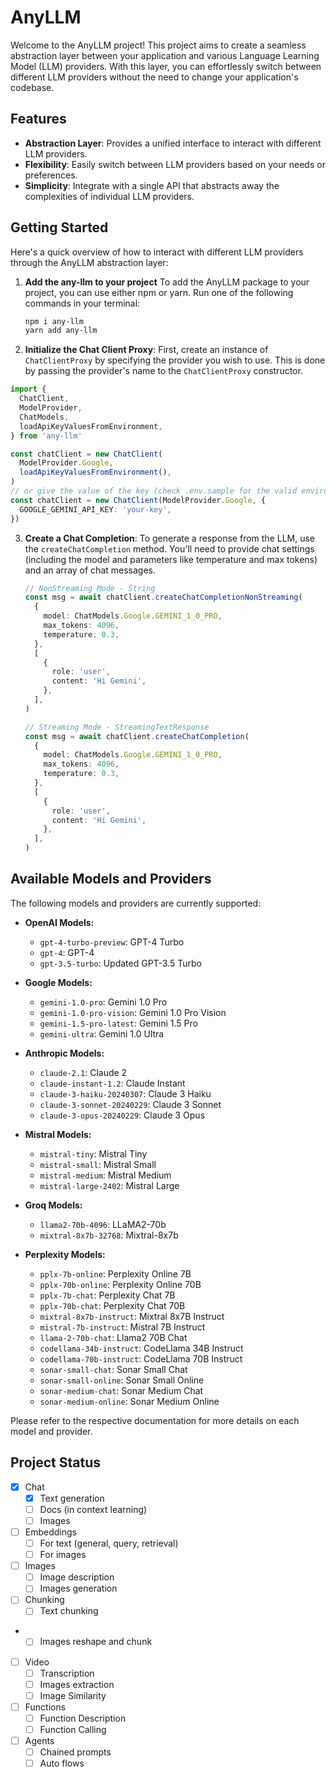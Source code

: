 # AnyLLM

Welcome to the AnyLLM project! This project aims to create a seamless abstraction layer between your application and various Language Learning Model (LLM) providers. With this layer, you can effortlessly switch between different LLM providers without the need to change your application's codebase.

## Features

- **Abstraction Layer**: Provides a unified interface to interact with different LLM providers.
- **Flexibility**: Easily switch between LLM providers based on your needs or preferences.
- **Simplicity**: Integrate with a single API that abstracts away the complexities of individual LLM providers.

## Getting Started

Here's a quick overview of how to interact with different LLM providers through the AnyLLM abstraction layer:

1.  **Add the any-llm to your project**
    To add the AnyLLM package to your project, you can use either npm or yarn. Run one of the following commands in your terminal:

    ```bash
    npm i any-llm
    yarn add any-llm
    ```

2.  **Initialize the Chat Client Proxy**:
    First, create an instance of `ChatClientProxy` by specifying the provider you wish to use. This is done by passing the provider's name to the `ChatClientProxy` constructor.

```typescript
import {
  ChatClient,
  ModelProvider,
  ChatModels,
  loadApiKeyValuesFromEnvironment,
} from 'any-llm'

const chatClient = new ChatClient(
  ModelProvider.Google,
  loadApiKeyValuesFromEnvironment(),
)
// or give the value of the key (check .env.sample for the valid environment keys)
const chatClient = new ChatClient(ModelProvider.Google, {
  GOOGLE_GEMINI_API_KEY: 'your-key',
})
```

3. **Create a Chat Completion**:
   To generate a response from the LLM, use the `createChatCompletion` method. You'll need to provide chat settings (including the model and parameters like temperature and max tokens) and an array of chat messages.

   ```typescript
   // NonStreaming Mode - String
   const msg = await chatClient.createChatCompletionNonStreaming(
     {
       model: ChatModels.Google.GEMINI_1_0_PRO,
       max_tokens: 4096,
       temperature: 0.3,
     },
     [
       {
         role: 'user',
         content: 'Hi Gemini',
       },
     ],
   )

   // Streaming Mode - StreamingTextResponse
   const msg = await chatClient.createChatCompletion(
     {
       model: ChatModels.Google.GEMINI_1_0_PRO,
       max_tokens: 4096,
       temperature: 0.3,
     },
     [
       {
         role: 'user',
         content: 'Hi Gemini',
       },
     ],
   )
   ```

## Available Models and Providers

The following models and providers are currently supported:

- **OpenAI Models:**

  - `gpt-4-turbo-preview`: GPT-4 Turbo
  - `gpt-4`: GPT-4
  - `gpt-3.5-turbo`: Updated GPT-3.5 Turbo

- **Google Models:**

  - `gemini-1.0-pro`: Gemini 1.0 Pro
  - `gemini-1.0-pro-vision`: Gemini 1.0 Pro Vision
  - `gemini-1.5-pro-latest`: Gemini 1.5 Pro
  - `gemini-ultra`: Gemini 1.0 Ultra

- **Anthropic Models:**

  - `claude-2.1`: Claude 2
  - `claude-instant-1.2`: Claude Instant
  - `claude-3-haiku-20240307`: Claude 3 Haiku
  - `claude-3-sonnet-20240229`: Claude 3 Sonnet
  - `claude-3-opus-20240229`: Claude 3 Opus

- **Mistral Models:**

  - `mistral-tiny`: Mistral Tiny
  - `mistral-small`: Mistral Small
  - `mistral-medium`: Mistral Medium
  - `mistral-large-2402`: Mistral Large

- **Groq Models:**

  - `llama2-70b-4096`: LLaMA2-70b
  - `mixtral-8x7b-32768`: Mixtral-8x7b

- **Perplexity Models:**
  - `pplx-7b-online`: Perplexity Online 7B
  - `pplx-70b-online`: Perplexity Online 70B
  - `pplx-7b-chat`: Perplexity Chat 7B
  - `pplx-70b-chat`: Perplexity Chat 70B
  - `mixtral-8x7b-instruct`: Mixtral 8x7B Instruct
  - `mistral-7b-instruct`: Mistral 7B Instruct
  - `llama-2-70b-chat`: Llama2 70B Chat
  - `codellama-34b-instruct`: CodeLlama 34B Instruct
  - `codellama-70b-instruct`: CodeLlama 70B Instruct
  - `sonar-small-chat`: Sonar Small Chat
  - `sonar-small-online`: Sonar Small Online
  - `sonar-medium-chat`: Sonar Medium Chat
  - `sonar-medium-online`: Sonar Medium Online

Please refer to the respective documentation for more details on each model and provider.

## Project Status

- [x] Chat
  - [x] Text generation
  - [ ] Docs (in context learning)
  - [ ] Images
- [ ] Embeddings
  - [ ] For text (general, query, retrieval)
  - [ ] For images
- [ ] Images
  - [ ] Image description
  - [ ] Images generation
- [ ] Chunking
  - [ ] Text chunking
- - [ ] Images reshape and chunk
- [ ] Video
  - [ ] Transcription
  - [ ] Images extraction
  - [ ] Image Similarity
- [ ] Functions
  - [ ] Function Description
  - [ ] Function Calling
- [ ] Agents
  - [ ] Chained prompts
  - [ ] Auto flows
